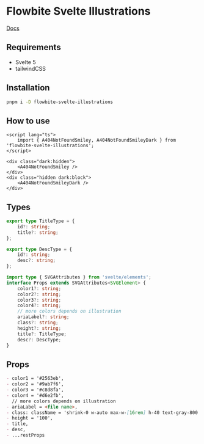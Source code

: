 # Flowbite Svelte Illustrations

[Docs](https://flowbite-svelte-illustrations.codewithshin.com/)

## Requirements

- Svelte 5
- tailwindCSS

## Installation

```sh
pnpm i -D flowbite-svelte-illustrations
```

## How to use

```svelte
<script lang="ts">
	import { A404NotFoundSmiley, A404NotFoundSmileyDark } from 'flowbite-svelte-illustrations';
</script>

<div class="dark:hidden">
	<A404NotFoundSmiley />
</div>
<div class="hidden dark:block">
	<A404NotFoundSmileyDark />
</div>
```

## Types

```ts
export type TitleType = {
	id?: string;
	title?: string;
};

export type DescType = {
	id?: string;
	desc?: string;
};

import type { SVGAttributes } from 'svelte/elements';
interface Props extends SVGAttributes<SVGElement> {
	color1?: string;
	color2?: string;
	color3?: string;
	color4?: string;
	// more colors depends on illustration
	ariaLabel?: string;
	class?: string;
	height?: string;
	title?: TitleType;
	desc?: DescType;
}
```

## Props

```md
- color1 = '#2563eb',
- color2 = '#9ab7f6',
- color3 = '#c8d8fa',
- color4 = '#d6e2fb',
  // more colors depends on illustration
- ariaLabel = <file name>,
- class: className = 'shrink-0 w-auto max-w-[16rem] h-40 text-gray-800 dark:text-white',
- height = '100',
- title,
- desc,
- ...restProps
```
